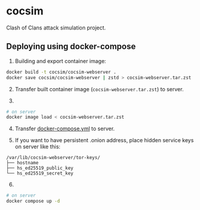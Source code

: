 # cocsim

Clash of Clans attack simulation project.

## Deploying using docker-compose

1. Building and export container image:

```bash
docker build -t cocsim/cocsim-webserver .
docker save cocsim/cocsim-webserver | zstd > cocsim-webserver.tar.zst
```

2. Transfer built container image (`cocsim-webserver.tar.zst`) to server.

3.

```bash
# on server
docker image load < cocsim-webserver.tar.zst
```

4. Transfer [docker-compose.yml](./docker-compose.yml) to server.

5. If you want to have persistent .onion address, place hidden service keys on server like this:

```
/var/lib/cocsim-webserver/tor-keys/
├── hostname
├── hs_ed25519_public_key
└── hs_ed25519_secret_key
```

6.

```bash
# on server
docker compose up -d
```
